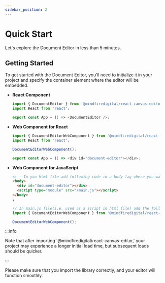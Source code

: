 ```yaml
---
sidebar_position: 2
---
```


# Quick Start

Let's explore the Document Editor in less than 5 minutes.

## Getting Started

To get started with the Document Editor, you'll need to initialize it in your project and specify the container element where the editor will be embedded.

- **React Component**

  ```javascript
  import { DocumentEditor } from '@mindfiredigital/react-canvas-editor';
  import React from 'react';

  export const App = () => <DocumentEditor />;
  ```

- **Web Component for React**

  ```javascript
  import { DocumentEditorWebComponent } from '@mindfiredigital/react-canvas-editor';
  import React from 'react';

  DocumentEditorWebComponent();

  export const App = () => <div id="document-editor"></div>;
  ```

- **Web Component for JavaScript**

  ```html
  <!-- In you html file add following code in a body tag where you want to use react canvas editor -->
  <body>
    <div id="document-editor"></div>
    <script type="module" src="/main.js"></script>
  </body>
  ;
  ```

  ```javascript
  // In main.js file(i.e. used as a script in html file) add the following code
  import { DocumentEditorWebComponent } from '@mindfiredigital/react-canvas-editor';

  DocumentEditorWebComponent();
  ```

:::info

Note that after importing '@mindfiredigital/react-canvas-editor,' your project may experience a longer initial load time, but subsequent loads should be quicker.

:::

Please make sure that you import the library correctly, and your editor will function smoothly.
